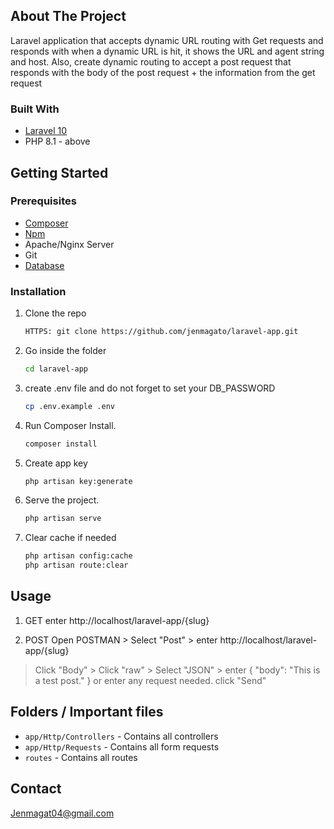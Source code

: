 <!-- ABOUT THE PROJECT -->
## About The Project
Laravel application that accepts dynamic URL routing with Get requests and responds with when a dynamic URL is hit, it shows the URL and agent string and host. 
Also, create dynamic routing to accept a post request that responds with the body of the post request + the information from the get request

### Built With
* [Laravel 10](https://laravel.com/docs/10.x/releases)
* PHP 8.1 - above

<!-- GETTING STARTED -->
## Getting Started

### Prerequisites
* [Composer](https://getcomposer.org/)
* [Npm](npmjs.com)
* Apache/Nginx Server
* Git
* [Database](https://laravel.com/docs/10.x/releases)

### Installation

1. Clone the repo
   ```sh
   HTTPS: git clone https://github.com/jenmagato/laravel-app.git
   ```
2. Go inside the folder
   ```sh
   cd laravel-app
   ```
3. create .env file and do not forget to set your DB_PASSWORD
   ```sh
   cp .env.example .env
   ```
4. Run Composer Install.
   ```sh
   composer install
   ```
5. Create app key
   ```sh
   php artisan key:generate
   ```
6. Serve the project.
   ```sh
   php artisan serve
   ```
7. Clear cache if needed
   ```sh
   php artisan config:cache
   php artisan route:clear
   ```

## Usage 
1. GET 
  enter http://localhost/laravel-app/{slug} 
  
2. POST 
  Open POSTMAN > Select "Post" > enter http://localhost/laravel-app/{slug} 
  > Click "Body" > Click "raw" > Select "JSON" > enter 
  {
    "body": "This is a test post."
  }
  or enter any request needed. 
  > click "Send" 
   
## Folders / Important files 
- `app/Http/Controllers` - Contains all controllers
- `app/Http/Requests` - Contains all form requests
- `routes` - Contains all routes

<!-- CONTACT -->
## Contact
Jenmagat04@gmail.com
